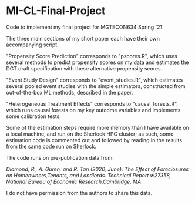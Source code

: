 # MI-CL-Final-Project
Code to implement my final project for MGTECON634 Spring '21.

The three main sections of my short paper each have their own accompanying script. 

"Propensity Score Prediction" corresponds to "pscores.R", which uses several methods to predict propensity scores on my data and estimates the DGT draft specification with these alternative propensity scores. 

"Event Study Design" corresponds to "event_studies.R", which estimates several pooled event studies with the simple estimators, constructed from out-of-the-box ML methods, described in the paper. 

"Heterogeneous Treatment Effects" corresponds to "causal_forests.R", which runs causal forests on my key outcome variables and implements some calibration tests.  

Some of the estimation steps require more memory than I have available on a local machine, and run on the Sherlock HPC cluster; as such, some estimation code is commented out and followed by reading in the results from the same code run on Sherlock.  

The code runs on pre-publication data from:

*Diamond, R., A. Guren, and R. Tan (2020, June).  The Effect of Foreclosures on Homeowners,Tenants, and Landlords.  Technical Report w27358, National Bureau of Economic Research,Cambridge, MA*

I do not have permission from the authors to share this data. 
